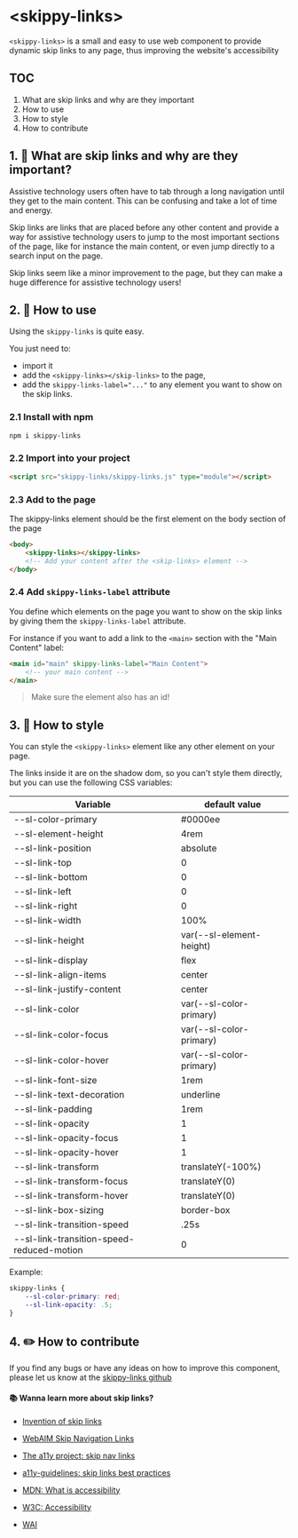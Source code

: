 # \<skippy-links>

`<skippy-links>` is a small and easy to use web component to provide dynamic skip links to any page, thus improving the website's accessibility


## TOC
1. What are skip links and why are they important
2. How to use
3. How to style
4. How to contribute

## 1. 🤔 What are skip links and why are they important?
Assistive technology users often have to tab through a long navigation until they get to the main content. This can be confusing and take a lot of time and energy.

Skip links are links that are placed before any other content and provide a way for assistive technology users to jump to the most important sections of the page, like for instance the main content, or even jump directly to a search input on the page.

Skip links seem like a minor improvement to the page, but they can make a huge difference for assistive technology users!

## 2. 🚀 How to use
Using the `skippy-links` is quite easy.

You just need to:
- import it
- add the `<skippy-links></skip-links>` to the page,
- add the `skippy-links-label="..."` to any element you want to show on the skip links.

### 2.1 Install with npm
```bash
npm i skippy-links
```

### 2.2 Import into your project
```html
<script src="skippy-links/skippy-links.js" type="module"></script>
```

### 2.3 Add to the page
The skippy-links element should be the first element on the body section of the page
```html
<body>
    <skippy-links></skippy-links>
    <!-- Add your content after the <skip-links> element -->
</body>
```

### 2.4 Add `skippy-links-label` attribute
You define which elements on the page you want to show on the skip links by giving them the `skippy-links-label` attribute.

For instance if you want to add a link to the `<main>` section with the "Main Content" label:
```html
<main id="main" skippy-links-label="Main Content">
    <!-- your main content -->
</main>
```

> Make sure the element also has an id!

## 3. 🎨 How to style
You can style the `<skippy-links>` element like any other element on your page.

The links inside it are on the shadow dom, so you can't style them directly, but you can use the following CSS variables:

| Variable                                  | default value            |
|-------------------------------------------|--------------------------|
| --sl-color-primary                        | #0000ee                  |
| --sl-element-height                       | 4rem                     |
| --sl-link-position                        | absolute                 |
| --sl-link-top                             | 0                        |
| --sl-link-bottom                          | 0                        |
| --sl-link-left                            | 0                        |
| --sl-link-right                           | 0                        |
| --sl-link-width                           | 100%                     |
| --sl-link-height                          | var(--sl-element-height) |
| --sl-link-display                         | flex                     |
| --sl-link-align-items                     | center                   |
| --sl-link-justify-content                 | center                   |
| --sl-link-color                           | var(--sl-color-primary)  |
| --sl-link-color-focus                     | var(--sl-color-primary)  |
| --sl-link-color-hover                     | var(--sl-color-primary)  |
| --sl-link-font-size                       | 1rem                     |
| --sl-link-text-decoration                 | underline                |
| --sl-link-padding                         | 1rem                     |
| --sl-link-opacity                         | 1                        |
| --sl-link-opacity-focus                   | 1                        |
| --sl-link-opacity-hover                   | 1                        |
| --sl-link-transform                       | translateY(-100%)        |
| --sl-link-transform-focus                 | translateY(0)            |
| --sl-link-transform-hover                 | translateY(0)            |
| --sl-link-box-sizing                      | border-box               |
| --sl-link-transition-speed                | .25s                     |
| --sl-link-transition-speed-reduced-motion | 0                        |

Example:
```css
skippy-links {
    --sl-color-primary: red;
    --sl-link-opacity: .5;
}
```

## 4. ✏️ How to contribute
If you find any bugs or have any ideas on how to improve this component, please let us know at the [skippy-links github](https://github.com/boguz/skippy-links/issues)

#### 📚 Wanna learn more about skip links?
- [Invention of skip links](https://www.jimthatcher.com/skipnavold.htm)
- [WebAIM Skip Navigation Links](https://webaim.org/techniques/skipnav/)
- [The a11y project: skip nav links](https://www.a11yproject.com/posts/skip-nav-links/)
- [a11y-guidelines: skip links best practices](https://a11y-guidelines.orange.com/en/articles/skip-links-best-practices/)

- [MDN: What is accessibility](https://developer.mozilla.org/en-US/docs/Learn/Accessibility/What_is_accessibility)
- [W3C: Accessibility](https://www.w3.org/standards/webdesign/accessibility)
- [WAI](https://www.w3.org/WAI/)